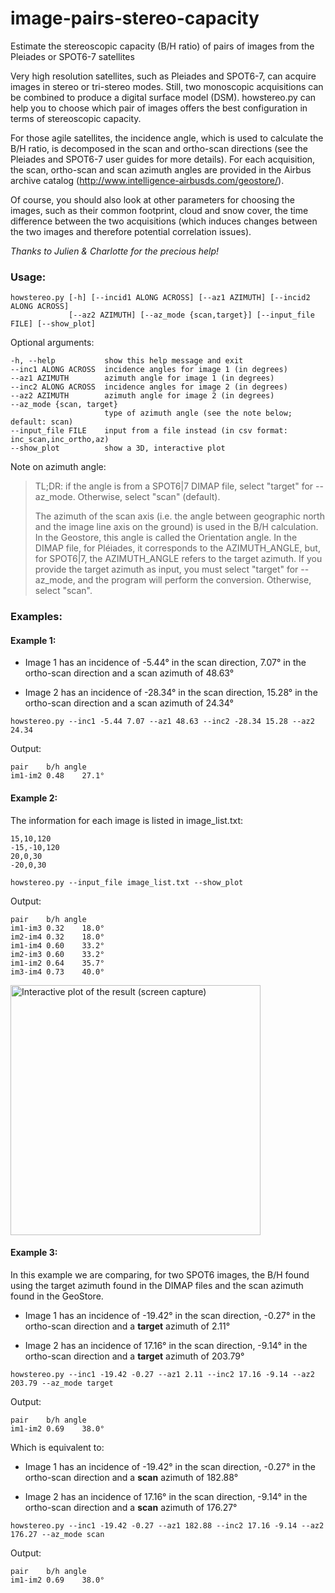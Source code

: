 # image-pairs-stereo-capacity
Estimate the stereoscopic capacity (B/H ratio) of pairs of images from the Pleiades or SPOT6-7 satellites

Very high resolution satellites, such as Pleiades and SPOT6-7, can acquire images in stereo or tri-stereo modes. Still, two monoscopic acquisitions can be combined to produce a digital surface model (DSM). howstereo.py can help you to choose which pair of images offers the best configuration in terms of stereoscopic capacity.

For those agile satellites, the incidence angle, which is used to calculate the B/H ratio, is decomposed in the scan and ortho-scan directions (see the Pleiades and SPOT6-7 user guides for more details). For each acquisition, the scan, ortho-scan and scan azimuth angles are provided in the Airbus archive catalog (http://www.intelligence-airbusds.com/geostore/).

Of course, you should also look at other parameters for choosing the images, such as their common footprint, cloud and snow cover, the time difference between the two acquisitions (which induces changes between the two images and therefore potential correlation issues).

*Thanks to Julien & Charlotte for the precious help!*

### Usage:

```
howstereo.py [-h] [--incid1 ALONG ACROSS] [--az1 AZIMUTH] [--incid2 ALONG ACROSS]
             [--az2 AZIMUTH] [--az_mode {scan,target}] [--input_file FILE] [--show_plot]
```
Optional arguments:
```
-h, --help           show this help message and exit
--inc1 ALONG ACROSS  incidence angles for image 1 (in degrees)
--az1 AZIMUTH        azimuth angle for image 1 (in degrees)
--inc2 ALONG ACROSS  incidence angles for image 2 (in degrees)
--az2 AZIMUTH        azimuth angle for image 2 (in degrees)
--az_mode {scan, target}
                     type of azimuth angle (see the note below; default: scan)
--input_file FILE    input from a file instead (in csv format: inc_scan,inc_ortho,az)
--show_plot          show a 3D, interactive plot
```
Note on azimuth angle:

> TL;DR: if the angle is from a SPOT6|7 DIMAP file, select "target" for --az_mode. Otherwise, select "scan" (default).
> 
> The azimuth of the scan axis (i.e. the angle between geographic north and the image line axis on the ground) is used in the B/H calculation. In the Geostore, this angle is called the Orientation angle. In the DIMAP file, for Pléiades, it corresponds to the AZIMUTH_ANGLE, but, for SPOT6|7, the AZIMUTH_ANGLE refers to the target azimuth. If you provide the target azimuth as input, you must select "target" for --az_mode, and the program will perform the conversion. Otherwise, select "scan".

### Examples:

#### Example 1:

- Image 1 has an incidence of -5.44° in the scan direction, 7.07° in the ortho-scan direction and a scan azimuth of 48.63°

- Image 2 has an incidence of -28.34° in the scan direction, 15.28° in the ortho-scan direction and a scan azimuth of 24.34°

`howstereo.py --inc1 -5.44 7.07 --az1 48.63 --inc2 -28.34 15.28 --az2 24.34`

Output:

```
pair	b/h	angle
im1-im2	0.48	27.1°
```

#### Example 2:

The information for each image is listed in image_list.txt:
```
15,10,120
-15,-10,120
20,0,30
-20,0,30
```

`howstereo.py --input_file image_list.txt --show_plot`

Output:

```
pair	b/h	angle
im1-im3	0.32	18.0°
im2-im4	0.32	18.0°
im1-im4	0.60	33.2°
im2-im3	0.60	33.2°
im1-im2	0.64	35.7°
im3-im4	0.73	40.0°
```

<img src="https://github.com/IPGP/image-pairs-stereo-capacity/blob/master/Figure.jpg" alt="Interactive plot of the result (screen capture)" width=400>

#### Example 3:

In this example we are comparing, for two SPOT6 images, the B/H found using the target azimuth found in the DIMAP files and the scan azimuth found in the GeoStore.

- Image 1 has an incidence of -19.42° in the scan direction, -0.27° in the ortho-scan direction and a **target** azimuth of 2.11°

- Image 2 has an incidence of 17.16° in the scan direction, -9.14° in the ortho-scan direction and a **target** azimuth of 203.79°

`howstereo.py --inc1 -19.42 -0.27 --az1 2.11 --inc2 17.16 -9.14 --az2 203.79 --az_mode target`

Output:

```
pair	b/h	angle
im1-im2	0.69	38.0°
```

Which is equivalent to:

- Image 1 has an incidence of -19.42° in the scan direction, -0.27° in the ortho-scan direction and a **scan** azimuth of 182.88°

- Image 2 has an incidence of 17.16° in the scan direction, -9.14° in the ortho-scan direction and a **scan** azimuth of 176.27°

`howstereo.py --inc1 -19.42 -0.27 --az1 182.88 --inc2 17.16 -9.14 --az2 176.27 --az_mode scan`

Output:

```
pair	b/h	angle
im1-im2	0.69	38.0°
```
